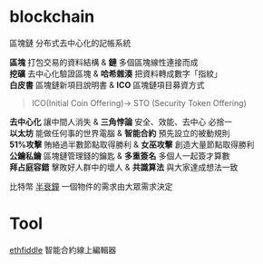 # blockchain

區塊鏈 分布式去中心化的記帳系統  

**區塊** 打包交易的資料結構 & **鏈** 多個區塊線性連接而成  
**挖礦** 去中心化驗證區塊 & **哈希雜湊** 把資料轉成數字「指紋」  
**白皮書** 區塊鏈新項目說明書  & **ICO** 區塊鏈項目募資方式 
> ICO(Initial Coin Offering)-> STO (Security Token Offering)  

**去中心化** 讓中間人消失  & **三角悖論** 安全、效能、去中心 必捨一  
**以太坊** 能做任何事的世界電腦  & **智能合約** 預先設立的被動規則  
**51%攻擊** 賄絡過半數節點取得勝利  & **女巫攻擊** 創造大量節點取得勝利     
**公鑰私鑰** 區塊鏈管理錢的鑰匙  & **多重簽名** 多個人一起簽才算數        
**拜占庭容錯** 擊敗好人群中的壞人  & **共識算法** 與大家達成想法一致     

比特幣 [半衰鐘](https://www.bitcoinclock.com/) 一個物件的需求由大眾需求決定


# Tool

[ethfiddle](https://ethfiddle.com/) 智能合約線上編輯器  


